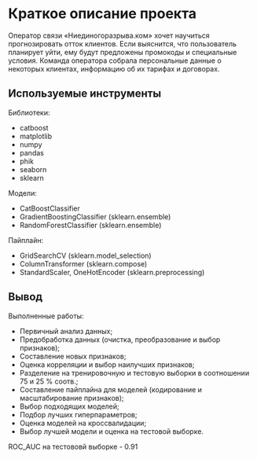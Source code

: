 # Краткое описание проекта
Оператор связи «Ниединогоразрыва.ком» хочет научиться прогнозировать отток клиентов.
Если выяснится, что пользователь планирует уйти, ему будут предложены промокоды и специальные условия.
Команда оператора собрала персональные данные о некоторых клиентах, информацию об их тарифах и договорах.

## Используемые инструменты
Библиотеки:
- catboost
- matplotlib
- numpy
- pandas
- phik
- seaborn
- sklearn

Модели:
- CatBoostClassifier
- GradientBoostingClassifier (sklearn.ensemble)
- RandomForestClassifier (sklearn.ensemble)

Пайплайн:
- GridSearchCV (sklearn.model_selection)
- ColumnTransformer (sklearn.compose)
- StandardScaler, OneHotEncoder (sklearn.preprocessing)


## Вывод
Выполненные работы:
- Первичный анализ данных;
- Предобработка данных (очистка, преобразование и выбор признаков);
- Составление новых признаков;
- Оценка корреляции и выбор наилучших признаков;
- Разделение на тренировочную и тестовую выборки в соотношении 75 и 25 % соотв.;
- Составление пайплайна для моделей (кодирование и масштабирование признаков);
- Выбор подходящих моделей;
- Подбор лучших гиперпараметров;
- Оценка моделей на кроссвалидации;
- Выбор лучшей модели и оценка на тестовой выборке.

ROC_AUC на тестововй выборке - 0.91
